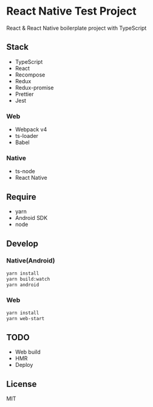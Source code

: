 # React Native Test Project

React & React Native boilerplate project with TypeScript

## Stack

* TypeScript
* React
* Recompose
* Redux
* Redux-promise
* Prettier
* Jest

### Web

* Webpack v4
* ts-loader
* Babel

### Native

* ts-node
* React Native

## Require

* yarn
* Android SDK
* node

## Develop

### Native(Android)

```bash
yarn install
yarn build:watch
yarn android
```

### Web

```bash
yarn install
yarn web-start
```

## TODO

* Web build
* HMR
* Deploy

## License

MIT
